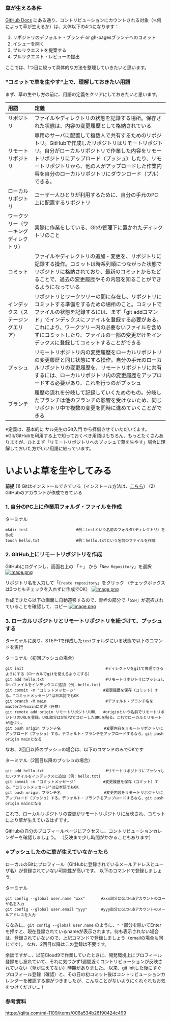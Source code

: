 ### 草が生える条件

[GitHub Docs](https://docs.github.com/ja/github/setting-up-and-managing-your-github-profile/viewing-contributions-on-your-profile) にある通り、コントリビューションにカウントされる対象（≒何によって草が生えるか）は、大体以下の4つになります：

1. リポジトリのデフォルト・ブランチ or gh-pagesブランチへのコミット
2. イシューを開く
3. プルリクエストを提案する
4. プルリクエスト・レビューの提出

ここでは、1つ目に絞って具体的な方法を整理していきたいと思います。

### "コミットで草を生やす"上で、理解しておきたい用語

まず、草の生やし方の前に、用語の定義をクリアにしておきたいと思います。

| 用語                                   | 定義                                                         |
| :------------------------------------- | :----------------------------------------------------------- |
| リポジトリ                             | ファイルやディレクトリの状態を記録する場所。保存された状態は、内容の変更履歴として格納されている |
| リモートリポジトリ                     | 専用のサーバに配置して複数人で共有するためのリポジトリ。GitHubで作成したリポジトリはリモートリポジトリ。自分がローカルリポジトリで作業した内容をリモートリポジトリにアップロード（プッシュ）したり、リモートリポジトリから、他の人がアップロードした作業内容を自分のローカルリポジトリにダウンロード（プル）できる。 |
| ローカルリポジトリ                     | ユーザ一人ひとりが利用するために、自分の手元のPC上に配置するリポジトリ |
| ワークツリー（ワーキングディレクトリ） | 実際に作業をしている、Gitの管理下に置かれたディレクトリのこと |
| コミット                               | ファイルやディレクトリの追加・変更を、リポジトリに記録する操作。コミットは時系列順につながった状態でリポジトリに格納されており、最新のコミットからたどることで、過去の変更履歴やその内容を知ることができるようになっている |
| インデックス（ステージングエリア）     | リポジトリとワークツリーの間に存在し、リポジトリにコミットする準備をするための場所のこと。コミットでファイルの状態を記録するには、まず「git addコマンド」でインデックスにファイルを登録する必要がある。これにより、ワークツリー内の必要ないファイルを含めずにコミットしたり、ファイルの一部の変更だけをインデックスに登録してコミットすることができる |
| プッシュ                               | リモートリポジトリ内の変更履歴をローカルリポジトリの変更履歴と同じ状態にする操作。自分の手元のローカルリポジトリの変更履歴を、リモートリポジトリに共有するには、ローカルリポジトリ内の変更履歴をアップロードする必要があり、これを行うのがプッシュ |
| ブランチ                               | 履歴の流れを分岐して記録していくためのもの。分岐したブランチは他のブランチの影響を受けないため、同じリポジトリ中で複数の変更を同時に進めていくことができる |

※定義は、基本的に サル先生のGit入門 から拝借させていただいてます。
※Git/GitHubを利用する上で知っておくべき用語はもちろん、もっとたくさんありますが、ひとまず「リモートリポジトリへのプッシュで草を生やす」場合に理解しておいた方がいい用語に絞っています。

# いよいよ草を生やしてみる

**前提**
(1) Gitはインストールできている（インストール方法は、[こちら](https://backlog.com/ja/git-tutorial/intro/05/)）
(2) GitHubのアカウントが作成できている

### 1. 自分のPC上に作業用フォルダ・ファイルを作成

ターミナル

```
mkdir test                     #例：testという名前のフォルダ(ディレクトリ）を作成
touch hello.txt                #例：hello.txtという名前のファイルを作成
```

### 2. GitHub上にリモートリポジトリを作成

GitHubにログインし、画面右上の 「`＋`」 から「`New Repository`」を選択
　[![image.png](https://qiita-user-contents.imgix.net/https%3A%2F%2Fqiita-image-store.s3.ap-northeast-1.amazonaws.com%2F0%2F1215197%2F2be1831a-0e6f-48f7-2d03-b28acac83b8e.png?ixlib=rb-4.0.0&auto=format&gif-q=60&q=75&s=7bd7670b47b41f42a709cefbe7f698aa)](https://qiita-user-contents.imgix.net/https%3A%2F%2Fqiita-image-store.s3.ap-northeast-1.amazonaws.com%2F0%2F1215197%2F2be1831a-0e6f-48f7-2d03-b28acac83b8e.png?ixlib=rb-4.0.0&auto=format&gif-q=60&q=75&s=7bd7670b47b41f42a709cefbe7f698aa)

リポジトリ名を入力して「`Create repository`」をクリック
（チェックボックスは3つともチェックを入れずに作成でOK）
[![image.png](https://qiita-user-contents.imgix.net/https%3A%2F%2Fqiita-image-store.s3.ap-northeast-1.amazonaws.com%2F0%2F1215197%2F5a7a76cd-51ac-16f0-d959-7096a9d89264.png?ixlib=rb-4.0.0&auto=format&gif-q=60&q=75&s=188ab9bc85d776451c431546f5b7770f)](https://qiita-user-contents.imgix.net/https%3A%2F%2Fqiita-image-store.s3.ap-northeast-1.amazonaws.com%2F0%2F1215197%2F5a7a76cd-51ac-16f0-d959-7096a9d89264.png?ixlib=rb-4.0.0&auto=format&gif-q=60&q=75&s=188ab9bc85d776451c431546f5b7770f)

作成できたら以下の画面に自動遷移するので、青枠の部分で「`SSH`」が選択されていることを確認して、コピー
[![image.png](https://qiita-user-contents.imgix.net/https%3A%2F%2Fqiita-image-store.s3.ap-northeast-1.amazonaws.com%2F0%2F1215197%2Fdb36d479-787e-8f18-7e45-71510d06bfa3.png?ixlib=rb-4.0.0&auto=format&gif-q=60&q=75&s=31352d111de68da822724177c6c57d52)](https://qiita-user-contents.imgix.net/https%3A%2F%2Fqiita-image-store.s3.ap-northeast-1.amazonaws.com%2F0%2F1215197%2Fdb36d479-787e-8f18-7e45-71510d06bfa3.png?ixlib=rb-4.0.0&auto=format&gif-q=60&q=75&s=31352d111de68da822724177c6c57d52)

### 3. ローカルリポジトリとリモートリポジトリを紐づけて、プッシュする

ターミナルに戻り、STEP-1で作成した`test`フォルダにいる状態で以下のコマンドを実行

ターミナル（初回プッシュの場合）

```
git init                                    #ディレクトリをgitで管理できるようにする（ローカルでgitを使えるようにする）
git add hello.txt                           #リモートリポジトリにプッシュしたいファイルをインデックスに追加 (例：hello.txt)
git commit -m "コミットメッセージ"            #変更履歴を保存（コミット）する。"コミットメッセージ"は日本語でもOK
git branch -M main                          #デフォルト・ブランチ名をmasterからmainに変更（任意）
git remote add origin リモートリポジトリURL   #originという名前でリモートリポジトリのURLを登録。URL部分はSTEP2でコピーしたURLを貼る。これでローカルとリモートが紐づく。
git push origin ブランチ名                   #変更内容をリモートリポジトリにアップロード（プッシュ）する。デフォルト・ブランチをアップロードするなら、git push origin mainとなる
```

なお、2回目以降のプッシュの場合は、以下のコマンドのみでOKです

ターミナル（2回目以降のプッシュの場合）

```
git add hello.txt                           #リモートリポジトリにプッシュしたいファイルをインデックスに追加 (例：hello.txt)
git commit -m "コミットメッセージ"            #変更履歴を保存（コミット）する。"コミットメッセージ"は日本語でもOK
git push origin ブランチ名                   #変更内容をリモートリポジトリにアップロード（プッシュ）する。デフォルト・ブランチをアップロードするなら、git push origin mainとなる
```

これで、ローカルリポジトリの変更がリモートリポジトリに反映され、コミットにより草が生えているはずです。

GitHubの自分のプロフィールページにアクセスし、コントリビューションカレンダーを確認しましょう。
（反映まで少し時間がかかることもあります）

### ※プッシュしたのに草が生えていなかったら

ローカルのGitにプロフィール（GitHubに登録されているメールアドレスとユーザ名）が登録されていない可能性が高いです。
以下のコマンドで登録しましょう。

ターミナル

```
git config --global user.name "xxx"       #xxx部分にGitHubアカウントのユーザ名を入力
git config --global user.email "yyy"      #yyy部分にGitHubアカウントのメールアドレスを入力
```

ちなみに、`git config --global user.name` のように、`" "`部分を除いてEnterを押すと、現在登録されているnameが表示されます。何も表示されない場合は、登録されていないので、上記コマンドで登録しましょう（emailの場合も同じです）。
なお、2回目以降はこの登録は不要です。

余談ですが…、以前Cloud9で作業していたときに、開発環境上にプロフィール登録をし忘れていて、それに気づかず1週間近くコントリビューションが反映されていない（草が生えてない）時期がありました。
以来、git initした後にすぐプロフィール登録（確認）と、その日の初コミット後はコントリビューションカレンダーを確認する癖がつきましたが、こんなことがないようにくれぐれもお気をつけください…！

### 参考資料

https://qiita.com/mi-1109/items/006a534b26190424c499